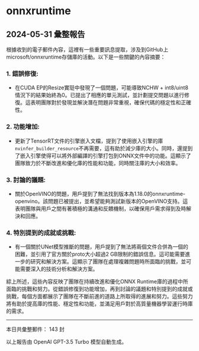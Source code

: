 # onnxruntime

## 2024-05-31 彙整報告

根據收到的電子郵件內容，這裡有一些重要訊息提取，涉及到GitHub上microsoft/onnxruntime存儲庫的活動。以下是一些關鍵的內容摘要：



### 1. **錯誤修復**:

   - 在CUDA EP的Resize實珽中發現了一個問題，可能導致NCHW + int8/uint8情況下的結果始終為0。已提出了相應的單元測試，並計劃提交問題以進行修復。這表明團隊對於發現並解決潛在問題非常重視，確保代碼的穩定性和正確性。



### 2. **功能增加**:

   - 更新了TensorRT文件的引擎嵌入文檔，提到了使用嵌入引擎的庫`nvinfer_builder_resource`不再需要，這有助於減少庫的大小。同時，還提到了嵌入引擎使得可以將外部編譯的引擎打包到ONNX文件中的功能。這顯示了團隊致力於不斷改進和優化庫的性能和功能，同時關注庫的大小和效率。



### 3. **討論的議題**:

   - 關於OpenVINO的問題，用戶提到了無法找到版本為1.18.0的onnxruntime-openvino。該問題已被提出，並希望能夠測試新版本的OpenVINO支持。這表明團隊與用戶之間有著積極的溝通和反饋機制，以確保用戶需求得到及時解決和回應。



### 4. **特別提到的成就或挑戰**:

   - 有一個關於UNet模型推斷的問題，用戶提到了無法將兩個文件合併為一個的困難，並引用了官方關於proto大小超過2 GB限制的錯誤信息。這可能需要進一步的研究和解決方案。這顯示了團隊在處理複雜問題時所面臨的挑戰，並可能需要深入的技術分析和解決方案。



綜上所述，這些內容反映了團隊在持續改進和優化ONNX Runtime庫的過程中所面臨的挑戰和努力。從錯誤修復到功能增加，再到討論的議題和特別提到的成就或挑戰，每個方面都展示了團隊在不斷前進的道路上所取得的進展和努力。這些努力將有助於提高庫的性能、穩定性和功能，並滿足用戶對於高質量機器學習運行時庫的需求。



---



本日共彙整郵件： 143 封



以上報告由 OpenAI GPT-3.5 Turbo 模型自動生成。